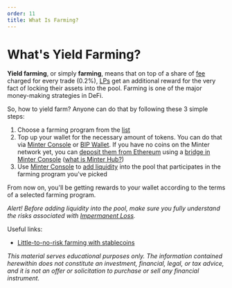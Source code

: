```yaml
---
order: 11
title: What Is Farming?
---
```


# What's Yield Farming?

**Yield farming**, or simply **farming**, means that on top of a share of [fee](/earn/lp-fees) charged for every trade (0.2%), [LPs](/earn/liquidity-providers) get an additional reward for the very fact of locking their assets into the pool. Farming is one of the major money-making strategies in DeFi.

So, how to yield farm? Anyone can do that by following these 3 simple steps:

1. Choose a farming program from the [list](https://explorer.minter.network/farming)
2. Top up your wallet for the necessary amount of tokens. You can do that via [Minter Console](https://console.minter.network/swap) or [BIP Wallet](https://www.bip.to/). If you have no coins on the Minter network yet, you can [deposit them from Ethereum](/earn/cross-chain#how-to-transfer-tokens-from-ethereum-to-minter-deposit) using a [bridge in Minter Console](https://console.minter.network/hub) ([what is Minter Hub?](/earn/minter-hub))
3. Use [Minter Console](https://console.minter.network/pool) to [add liquidity](https://www.minter.network/howto/pools#how-to-add-liquidity) into the pool that participates in the farming program you've picked

From now on, you'll be getting rewards to your wallet according to the terms of a selected farming program.

*Alert! Before adding liquidity into the pool, make sure you fully understand the risks associated with [Impermanent Loss](/earn/impermanent-loss).*

Useful links:
- [Little-to-no-risk farming with stablecoins](https://minterteam.medium.com/843be295457a)

*This material serves educational purposes only. The information contained herewithin does not constitute an investment, financial, legal, or tax advice, and it is not an offer or solicitation to purchase or sell any financial instrument.*
